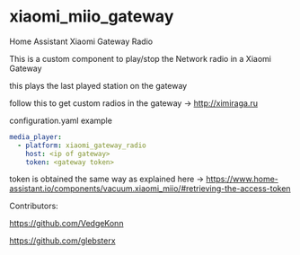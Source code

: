 # xiaomi_miio_gateway
Home Assistant Xiaomi Gateway Radio

This is a custom component to play/stop the Network radio in a Xiaomi Gateway

this plays the last played station on the gateway

follow this to get custom radios in the gateway ->
http://ximiraga.ru


configuration.yaml example
```yaml
media_player:
  - platform: xiaomi_gateway_radio
    host: <ip of gateway>
    token: <gateway token>
```

token is obtained the same way as explained here ->
https://www.home-assistant.io/components/vacuum.xiaomi_miio/#retrieving-the-access-token

Contributors:

https://github.com/VedgeKonn

https://github.com/glebsterx
